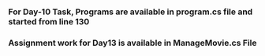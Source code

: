 ### For Day-10 Task, Programs are available in program.cs file and started from line 130
### Assignment work for Day13 is available in ManageMovie.cs File
